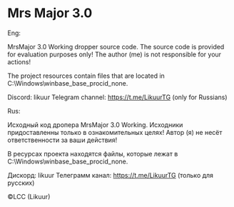 # Mrs Major 3.0
Eng:

MrsMajor 3.0 Working dropper source code. The source code is provided for evaluation purposes only! The author (me) is not responsible for your actions!

The project resources contain files that are located in C:\Windows\winbase_base_procid_none\.

Discord: likuur
Telegram channel: https://t.me/LikuurTG (only for Russians)

Rus:

Исходный код дропера MrsMajor 3.0 Working. Исходники придоставленны только в ознакомительных целях! Автор (я) не несёт ответственности за ваши действия!

В ресурсах проекта находятся файлы, которые лежат в C:\Windows\winbase_base_procid_none\.

Дискорд: likuur
Телеграмм канал: https://t.me/LikuurTG (только для русских)

©LCC (Likuur)
